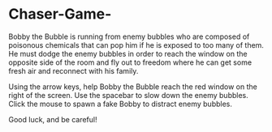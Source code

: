 # Chaser-Game-
Bobby the Bubble is running from enemy bubbles who are composed of poisonous chemicals that can pop him if he is exposed to too many of them. He must dodge the enemy bubbles in order to reach the window on the opposite side of the room and fly out to freedom where he can get some fresh air and reconnect with his family.

Using the arrow keys, help Bobby the Bubble reach the red window on the right of the screen.
Use the spacebar to slow down the enemy bubbles.
Click the mouse to spawn a fake Bobby to distract enemy bubbles.

Good luck, and be careful!
